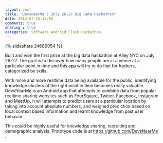 ```yaml
---
layout: post
title: "DevsNearMe : July 26-27 Big Data Hackathon"
date: 2013-07-28 12:54
comments: true
sharing : true
categories: Software Android Flask Hackathon
---
```


{% slideshare 24686054 %}

Built and won the first prize at the big data hackathon at Alley NYC on July 26-27. The goal is to discover how many people are at a venue at a particular point in time and this app will try to do that for hackers, categorized by skills.

With more and more realtime data being available for the public, identifying knowledge clusters at the right point in time becomes really valuable. DevsNearMe is an Android app that attempts to combine data from popular realtime sharing websites such as FourSquare, Twitter, Facebook, Instagram and MeetUp. It will attempts to predict users at a particular location by taking into account absolute numbers, and weighed prediction based on local context based information and learnt knowledge from past user behavior.

This could be highly useful for knowledge sharing, recruiting and demographic analysis. Prototype code is at https://github.com/DevsNearMe .